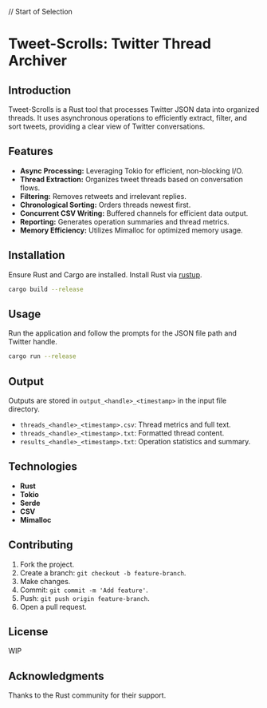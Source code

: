  // Start of Selection
# Tweet-Scrolls: Twitter Thread Archiver

## Introduction
Tweet-Scrolls is a Rust tool that processes Twitter JSON data into organized threads. It uses asynchronous operations to efficiently extract, filter, and sort tweets, providing a clear view of Twitter conversations.

## Features
- **Async Processing:** Leveraging Tokio for efficient, non-blocking I/O.
- **Thread Extraction:** Organizes tweet threads based on conversation flows.
- **Filtering:** Removes retweets and irrelevant replies.
- **Chronological Sorting:** Orders threads newest first.
- **Concurrent CSV Writing:** Buffered channels for efficient data output.
- **Reporting:** Generates operation summaries and thread metrics.
- **Memory Efficiency:** Utilizes Mimalloc for optimized memory usage.

## Installation
Ensure Rust and Cargo are installed. Install Rust via [rustup](https://rustup.rs/).

```bash
cargo build --release
```

## Usage
Run the application and follow the prompts for the JSON file path and Twitter handle.

```bash
cargo run --release
```

## Output
Outputs are stored in `output_<handle>_<timestamp>` in the input file directory.

- `threads_<handle>_<timestamp>.csv`: Thread metrics and full text.
- `threads_<handle>_<timestamp>.txt`: Formatted thread content.
- `results_<handle>_<timestamp>.txt`: Operation statistics and summary.

## Technologies
- **Rust**
- **Tokio**
- **Serde**
- **CSV**
- **Mimalloc**

## Contributing
1. Fork the project.
2. Create a branch: `git checkout -b feature-branch`.
3. Make changes.
4. Commit: `git commit -m 'Add feature'`.
5. Push: `git push origin feature-branch`.
6. Open a pull request.

## License
WIP

## Acknowledgments
Thanks to the Rust community for their support.
